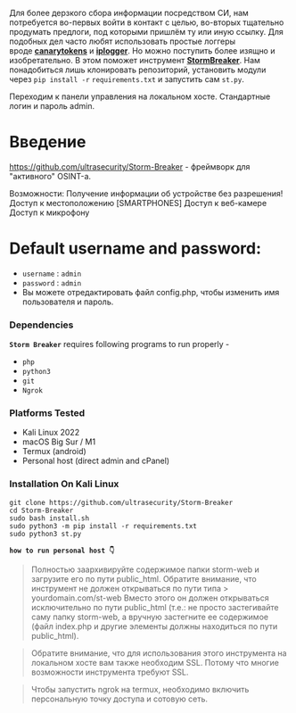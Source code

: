 Для более дерзкого сбора информации посредством СИ, нам потребуется во-первых войти в контакт с целью, во-вторых тщательно продумать предлоги, под которыми пришлём ту или иную ссылку. Для подобных дел часто любят использовать простые логгеры вроде [**canarytokens**](http://canarytokens.org/generate) и [**iplogger**](https://iplogger.org/). Но можно поступить более изящно и изобретательно. В этом поможет инструмент **[StormBreaker](**https://github.com/ultrasecurity/Storm-Breaker**)**. Нам понадобиться лишь клонировать репозиторий, установить модули через `pip install -r` `requirements.txt` и запустить сам `st.py`.  

Переходим к панели управления на локальном хосте. Стандартные логин и пароль admin.


# Введение

https://github.com/ultrasecurity/Storm-Breaker - фреймворк для "активного" OSINT-а.

Возможности: 
Получение информации об устройстве без разрешения! 
Доступ к местоположению \[SMARTPHONES] 
Доступ к веб-камере 
Доступ к микрофону

# Default username and password:

- `username` : `admin`
- `password` : `admin`
- Вы можете отредактировать файл config.php, чтобы изменить имя пользователя и пароль.

### Dependencies

**`Storm Breaker`** requires following programs to run properly -
- `php`
- `python3`
- `git`
- `Ngrok`

### Platforms Tested

- Kali Linux 2022
- macOS Big Sur / M1
- Termux (android)
- Personal host (direct admin and cPanel)  
    

### Installation On Kali Linux

```
git clone https://github.com/ultrasecurity/Storm-Breaker
cd Storm-Breaker
sudo bash install.sh
sudo python3 -m pip install -r requirements.txt
sudo python3 st.py
```

**`how to run personal host 👇`**

> Полностью заархивируйте содержимое папки storm-web и загрузите его по пути public_html.
>  Обратите внимание, что инструмент не должен открываться по пути типа > yourdomain.com/st-web Вместо этого он должен открываться исключительно по пути public_html (т.е.: не просто застегивайте саму папку storm-web, а вручную застегните ее содержимое (файл index.php и другие элементы должны находиться по пути public_html).

> Обратите внимание, что для использования этого инструмента на локальном хосте вам также необходим SSL. Потому что многие возможности инструмента требуют SSL.

> Чтобы запустить ngrok на termux, необходимо включить персональную точку доступа и сотовую сеть.